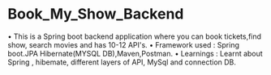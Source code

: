 # Book_My_Show_Backend
• This is a Spring boot backend application where you can book tickets,find show, search movies and has 10-12 API's.
• Framework used : Spring boot.JPA Hibernate(MYSQL DB),Maven,Postman.
• Learnings : Learnt about Spring , hibemate, different layers of API, MySql and connection DB.
